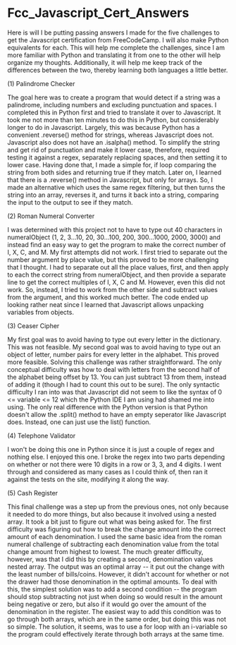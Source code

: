 # Fcc_Javascript_Cert_Answers

Here is will I be putting passing answers I made for the five challenges to get the Javascript certification from FreeCodeCamp. I will also make Python equivalents for each. This will help me complete the challenges, since I am more familiar with Python and translating it from one to the other will help organize my thoughts. Additionally, it will help me keep track of the differences between the two, thereby learning both languages a little better.

(1) Palindrome Checker 

The goal here was to create a program that would detect if a string was a palindrome, including numbers and excluding punctuation and spaces. 
I completed this in Python first and tried to translate it over to Javascript. It took me not more than ten minutes to do this in Python, but considerably longer to do in Javascript. Largely, this was because Python has a convenient .reverse() method for strings, whereas Javascript does not. Javascript also does not have an .isalpha() method. To simplify the string and get rid of punctuation and make it lower case, therefore, required testing it against a regex, separately replacing spaces, and then setting it to lower case. Having done that, I made a simple for, if loop comparing the string from both sides and returning true if they match.
Later on, I learned that there is a .reverse() method in Javascript, but only for arrays. So, I made an alternative which uses the same regex filtering, but then turns the string into an array, reverses it, and turns it back into a string, comparing the input to the output to see if they match.

(2) Roman Numeral Converter

I was determined with this project not to have to type out 40 characters in numeralObject (1, 2, 3...10, 20, 30...100, 200, 300...1000, 2000, 3000) and instead find an easy way to get the program to make the correct number of I, X, C, and M. My first attempts did not work. I first tried to separate out the number argument by place value, but this proved to be more challenging that I thought. I had to separate out all the place values, first, and then apply to each the correct string from numeralObject, and then provide a separate line to get the correct multiples of I, X, C and M. However, even this did not work. So, instead, I tried to work from the other side and subtract values from the argument, and this worked much better. The code ended up looking rather neat since I learned that Javascript allows unpacking variables from objects.

(3) Ceaser Cipher

My first goal was to avoid having to type out every letter in the dictionary. This was not feasible. My second goal was to avoid having to type out an object of letter, number pairs for every letter in the alphabet. This proved more feasible. Solving this challenge was rather straightforward. The only conceptual difficulty was how to deal with letters from the second half of the alphabet being offset by 13. You can just subtract 13 from them, instead of adding it (though I had to count this out to be sure). The only syntactic difficulty I ran into was that Javascript did not seem to like the syntax of 0 <= variable <= 12 which the Python IDE I am using had shamed me into using. The only real difference with the Python version is that Python doesn't allow the .split() method to have an empty seperator like Javascript does. Instead, one can just use the list() function. 

(4) Telephone Validator

I won't be doing this one in Python since it is just a couple of regex and nothing else. I enjoyed this one. I broke the regex into two parts depending on whether or not there were 10 digits in a row or 3, 3, and 4 digits. I went through and considered as many cases as I could think of, then ran it against the tests on the site, modifying it along the way. 

(5) Cash Register

This final challenge was a step up from the previous ones, not only because it needed to do more things, but also because it involved using a nested array. It took a bit just to figure out what was being asked for. The first difficulty was figuring out how to break the change amount into the correct amount of each denomination. I used the same basic idea from the roman numeral challenge of subtracting each denomination value from the total change amount from highest to lowest. The much greater difficulty, however, was that I did this by creating a second, denomination values nested array. The output was an optimal array -- it put out the change with the least number of bills/coins. However, it didn't account for whether or not the drawer had those denomination in the optimal amounts. To deal with this, the simplest solution was to add a second condition -- the program should stop subtracting not just when doing so would result in the amount being negative or zero, but also if it would go over the amount of the denomination in the register. The easiest way to add this condition was to go through both arrays, which are in the same order, but doing this was not so simple. The solution, it seems, was to use a for loop with an i-variable so the program could effectively iterate through both arrays at the same time.
